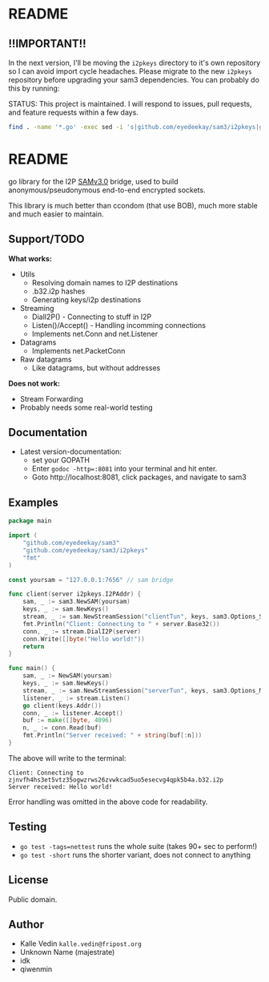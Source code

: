 # README #

## !!IMPORTANT!!

In the next version, I'll be moving the `i2pkeys` directory to it's own repository
so I can avoid import cycle headaches. Please migrate to the new `i2pkeys` repository
before upgrading your sam3 dependencies. You can probably do this by running:

STATUS: This project is maintained. I will respond to issues, pull requests, and feature requests within a few days.

```sh
find . -name '*.go' -exec sed -i 's|github.com/eyedeekay/sam3/i2pkeys|github.com/eyedeekay/i2pkeys|g' {} \;
```

# README #

go library for the I2P [SAMv3.0](https://geti2p.net/en/docs/api/samv3) bridge, used to build anonymous/pseudonymous end-to-end encrypted sockets.

This library is much better than ccondom (that use BOB), much more stable and much easier to maintain.

## Support/TODO ##

**What works:**

* Utils
    * Resolving domain names to I2P destinations
    * .b32.i2p hashes
    * Generating keys/i2p destinations
* Streaming
    * DialI2P() - Connecting to stuff in I2P
    * Listen()/Accept() - Handling incomming connections
    * Implements net.Conn and net.Listener
* Datagrams
    * Implements net.PacketConn
* Raw datagrams
    * Like datagrams, but without addresses

**Does not work:**

* Stream Forwarding
* Probably needs some real-world testing

## Documentation ##

* Latest version-documentation:
    * set your GOPATH
    * Enter `godoc -http=:8081` into your terminal and hit enter.
    * Goto http://localhost:8081, click packages, and navigate to sam3

## Examples ##
```go
package main

import (
	"github.com/eyedeekay/sam3"
	"github.com/eyedeekay/sam3/i2pkeys"
	"fmt"
)

const yoursam = "127.0.0.1:7656" // sam bridge

func client(server i2pkeys.I2PAddr) {
	sam, _ := sam3.NewSAM(yoursam)
	keys, _ := sam.NewKeys()
	stream, _ := sam.NewStreamSession("clientTun", keys, sam3.Options_Small)
	fmt.Println("Client: Connecting to " + server.Base32())
	conn, _ := stream.DialI2P(server)
	conn.Write([]byte("Hello world!"))
	return
}

func main() {
	sam, _ := NewSAM(yoursam)
	keys, _ := sam.NewKeys()
	stream, _ := sam.NewStreamSession("serverTun", keys, sam3.Options_Medium)
	listener, _ := stream.Listen()
	go client(keys.Addr())
	conn, _ := listener.Accept()
	buf := make([]byte, 4096)
	n, _ := conn.Read(buf)
	fmt.Println("Server received: " + string(buf[:n]))
}
```

The above will write to the terminal:

```text
Client: Connecting to zjnvfh4hs3et5vtz35ogwzrws26zvwkcad5uo5esecvg4qpk5b4a.b32.i2p
Server received: Hello world!
```

Error handling was omitted in the above code for readability.

## Testing ##

* `go test -tags=nettest` runs the whole suite (takes 90+ sec to perform!)
* `go test -short` runs the shorter variant, does not connect to anything

## License ##

Public domain.

## Author ##

* Kalle Vedin `kalle.vedin@fripost.org`
* Unknown Name (majestrate)
* idk
* qiwenmin
